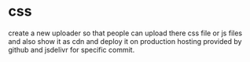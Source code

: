 # css

create a new uploader so that people can upload there css file or js files and also show it as cdn and deploy it on production hosting provided by github and jsdelivr for specific commit.
